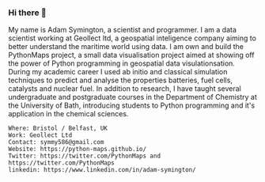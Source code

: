 ### Hi there 👋

My name is Adam Symington, a scientist and programmer. I am a data scientist working at Geollect ltd, a geospatial inteligence company aiming to better understand the maritime world using data. I am own and build the PythonMaps project, a small data visualisation project aimed at showing off the power of Python programming in geospatial data visulationsation. 
During my academic career I used ab initio and classical simulation techniques to predict and analyse the properties batteries, fuel cells, catalysts and nuclear fuel. In addition to research, I have taught several undergraduate and postgraduate courses in the Department of Chemistry at the University of Bath, introducing students to Python programming and it's application in the chemical sciences.

    Where: Bristol / Belfast, UK
    Work: Geollect Ltd
    Contact: symmy586@gmail.com
    Website: https://python-maps.github.io/
    Twitter: https://twitter.com/PythonMaps and https://twitter.com/PythonMaps
    linkedin: https://www.linkedin.com/in/adam-symington/
